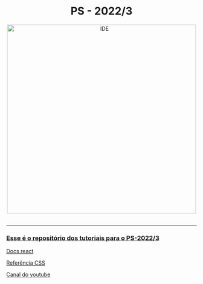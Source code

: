 

<h1 align="center"> PS - 2022/3 </h1>

<div align="center">
  <a href="https://www.idejr.com.br/">
  <img alt="IDE" src="https://user-images.githubusercontent.com/69876980/204833521-fb2cecf9-b65c-4dda-9307-d626f3caabf2.png" width="500" align="center"/>
  <br/><br/>
</div>

---
### Esse é o repositório dos tutoriais para o PS-2022/3

[Docs react](https://reactjs.org/docs/getting-started.html)

[Referência CSS](https://www.w3schools.com/css)

[Canal do youtube](https://www.youtube.com/@idejr)
